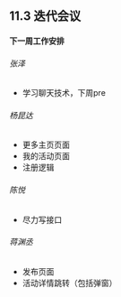 ## 11.3 迭代会议

#### 下一周工作安排

###### 张泽

- 学习聊天技术，下周pre

###### 杨昆达

- 更多主页页面
- 我的活动页面
- 注册逻辑

###### 陈悦

- 尽力写接口

###### 蒋渊丞

- 发布页面
- 活动详情跳转（包括弹窗）